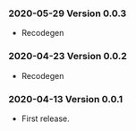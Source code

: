 ### 2020-05-29 Version 0.0.3
* Recodegen

### 2020-04-23 Version 0.0.2
* Recodegen

### 2020-04-13 Version 0.0.1
* First release.